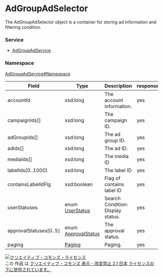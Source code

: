 

# AdGroupAdSelector

The AdGroupAdSelector object is a container for storing ad information and filtering condition.

### Service

+ [AdGroupAdService](../../services/AdGroupAdService.md)

### Namespace

[AdGroupAdService#Namespace](../../services/AdGroupAdService.md#namespace)

| Field | Type | Description | response |
| ----- | ---- | ----------- | -------- |
| accountId | xsd:long | The account information. | yes | |
| campaignIds[] | xsd:long | The campaign ID. | yes | |
| adGroupIds[] | xsd:long | The ad group ID. | yes | |
| adIds[] | xsd:long | The ad ID. | yes | |
| mediaIds[] | xsd:long | The media ID | yes | |
| labelIds[0..1000] | xsd:long | The label ID | yes | |
| containsLabelIdFlg | xsd:boolean | Flag of contains label ID | yes | |
| userStatuses | enum [UserStatus](./UserStatus.md) | Search Condition: Display status. | yes | |
| approvalStatuses[0..5] | enum [ApprovalStatus](./ApprovalStatus.md) | The approval status. | yes | |
| paging | [Paging](../Common/Paging.md) | Paging. | yes | |

<a rel="license" href="http://creativecommons.org/licenses/by-nd/2.1/jp/"><img alt="クリエイティブ・コモンズ・ライセンス" style="border-width:0" src="https://i.creativecommons.org/l/by-nd/2.1/jp/88x31.png" /></a><br />この 作品 は <a rel="license" href="http://creativecommons.org/licenses/by-nd/2.1/jp/">クリエイティブ・コモンズ 表示 - 改変禁止 2.1 日本 ライセンスの下に提供されています。</a>
